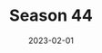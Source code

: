 ---
title: Season 44
date: '2023-02-01'
params:
  season_image: /static/images/Season44/Survivor44.webp
  randomized_list_image: 
  
  players:
    - player_name: Adam
      contestants:
        - contestant: Carolyn Wiger
          eliminated: true
        - contestant: Bruce Perreault
          eliminated: true

    - player_name: Asia
      contestants:
        - contestant: Yamil "Yam Yam" Arocho
          eliminated: false
          winner: true
        - contestant: Heidi Lagares-Greenblatt
          eliminated: true

    - player_name: Cynthia
      contestants:
        - contestant: Frannie Marin
          eliminated: true
        - contestant: Claire Rafson
          eliminated: true

    - player_name: Dawson
      contestants:
        - contestant: Lauren Harpe
          eliminated: true
        - contestant: Kane Fritzler
          eliminated: true

    - player_name: Dylene
      contestants:
        - contestant: Josh Wilder
          eliminated: true
        - contestant: Sarah Wade
          eliminated: true

    - player_name: Iona
      contestants:
        - contestant: Jaime Lynn Ruiz
          eliminated: true
        - contestant: Danny Massa
          eliminated: true

    - player_name: Kaylyn
      contestants:
        - contestant: Brandon Cottom
          eliminated: true
        - contestant: Maddy Pomilla
          eliminated: true

    - player_name: Nick
      contestants:
        - contestant: Carson Garrett
          eliminated: true
        - contestant: Matthew Grinstead-Mayle
          eliminated: true

    - player_name: Randy
      contestants:
        - contestant: Matt Blankinship
          eliminated: true
        - contestant: Helen Li
          eliminated: true
---